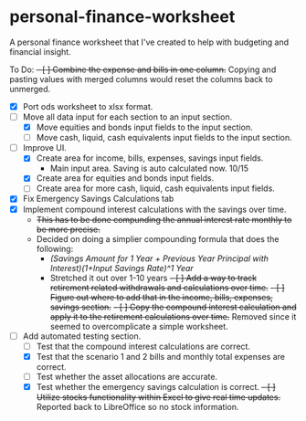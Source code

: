 # personal-finance-worksheet

A personal finance worksheet that I've created to help with budgeting and financial insight.

To Do:
~~- [ ] Combine the expense and bills in one column.~~ Copying and pasting values with merged columns would reset the columns back to unmerged.
- [x] Port ods worksheet to xlsx format.
- [ ] Move all data input for each section to an input section.
    - [x] Move equities and bonds input fields to the input section.
    - [ ] Move cash, liquid, cash equivalents input fields to the input section.
- [ ] Improve UI.
    - [x] Create area for income, bills, expenses, savings input fields.
        - Main input area. Saving is auto calculated now. 10/15
    - [x] Create area for equities and bonds input fields.
    - [ ] Create area for more cash, liquid, cash equivalents input fields.
- [x] Fix Emergency Savings Calculations tab
- [x] Implement compound interest calculations with the savings over time.
    - ~~This has to be done compunding the annual interest rate monthly to be more precise.~~
    - Decided on doing a simplier compounding formula that does the following:
        - *(Savings Amount for 1 Year + Previous Year Principal with Interest)(1+Input Savings Rate)^1 Year*
        - Stretched it out over 1-10 years
~~- [ ] Add a way to track retirement related withdrawals and calculations over time.~~
    ~~- [ ] Figure out where to add that in the income, bills, expenses, savings section.~~
    ~~- [ ] Copy the compound interest calculation and apply it to the retirement calculations over time.~~
    Removed since it seemed to overcomplicate a simple worksheet.
- [ ] Add automated testing section.
    - [ ] Test that the compound interest calculations are correct.
    - [x] Test that the scenario 1 and 2 bills and monthly total expenses are correct.
    - [ ] Test whether the asset allocations are accurate.
    - [x] Test whether the emergency savings calculation is correct.
~~- [ ] Utilize stocks functionality within Excel to give real time updates.~~
Reported back to LibreOffice so no stock information.